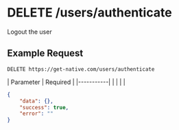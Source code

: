 # DELETE /users/authenticate

Logout the user

## Example Request

```
DELETE https://get-native.com/users/authenticate
```

| Parameter | Required |
|-----------|          |
|           |          |

```json
{
	"data": {}, 
	"success": true, 
	"error": ""
}
```
